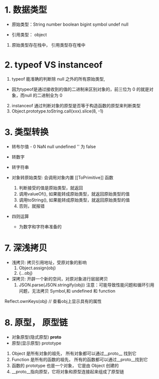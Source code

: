 # 1. 数据类型
- 原始类型：String number boolean bigint symbol undef
 null




- 引用类型： object
1. 原始类型存在栈中， 引用类型存在堆中


# 2. typeof VS instanceof
1. typeof 能准确的判断除 null 之外的所有原始类型,
 - 因为typeof是通过接收到的值的二进制来区别对象的，前三位为 0 的就是对象，而null 的二进制全为 0 
2. instanceof 通过判断对象的原型是否等于构造函数的原型来判断类型
3. Object.prototype.toString.call(xxx).slice(8, -1)

# 3. 类型转换
  - 转布尔值  - 0 NaN null undefined '' 为 false 
  - 转数字
  - 转字符串

  - 对象转原始类型: 会调用对象内置 [[ToPrimitive]] 函数
    1. 判断接受的值是原始类型，就返回
    2. 调用valueOf(), 如果能转成原始类型，就返回原始类型的值
    3. 调用toString(), 如果能转成原始类型，就返回原始类型的值
    4. 否则，就报错

- 四则运算
  + 为数字和字符串准备的



# 7. 深浅拷贝
  - 浅拷贝: 拷贝引用地址，受原对象的影响
    1. Object.assign(obj) 
    2. {...obj}
  - 深拷贝: 开辟一个新的空间，对原对象进行层层拷贝
    1. JSON.parse(JSON.stringify(obj))
    注意：可能导致性能问题和循环引用问题，无法拷贝 Symbol,和 undefined 和 function
  
  Reflect.ownKeys(obj) // 查看obj上显示具有的属性 

# 8. 原型， 原型链
   - 对象原型(隐式原型) __proto__
   - 原型(显示原型) prototype

   1. Object 是所有对象的祖先， 所有对象都可以通过__proto__ 找到它
   2. Function 是所有的函数的祖先， 所有的函数都可以通过__proto__找到它
   3. 函数的 prototype 也是一个对象， 它是由 Object 创建的
   4. __proto__指向原型，它将对象和原型连接起来组成了原型链